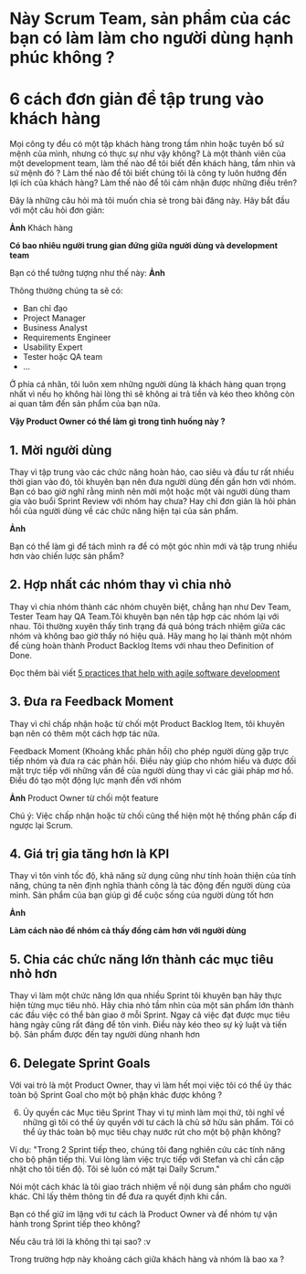 # Này Scrum Team, sản phẩm của các bạn có làm làm cho người dùng hạnh phúc không ?
# 6 cách đơn giản để tập trung vào khách hàng

Mọi công ty đều có một tập khách hàng trong tầm nhìn hoặc tuyên bố sứ mệnh của mình, nhưng có thực sự như vậy không?
Là một thành viên của một development team, làm thế nào để tôi biết đến khách hàng, tầm nhìn và sứ mệnh đó ?
Làm thế nào để tôi biết chúng tôi là công ty luôn hướng đến lợi ích của khách hàng?
Làm thế nào để tôi cảm nhận được những điều trên?

Đây là những câu hỏi mà tôi muốn chia sẻ trong bài đăng này.
Hãy bắt đầu với một câu hỏi đơn giản: 

**Ảnh**
Khách hàng

**Có bao nhiêu người trung gian đứng giữa người dùng và development team**

Bạn có thể tưởng tượng như thế này: 
**Ảnh**

Thông thường chúng ta sẽ có:

- Ban chỉ đạo
- Project Manager
- Business Analyst
- Requirements Engineer
- Usability Expert
- Tester hoặc QA team
- ...

Ở phía cá nhân, tôi luôn xem những người dùng là khách hàng quan trọng nhất vì nếu họ không hài lòng thì sẽ không ai trả tiền và kéo theo không còn ai quan tâm đến sản phẩm của bạn nữa.

**Vậy Product Owner có thể làm gì trong tình huống này ?**

## 1. Mời người dùng

Thay vì tập trung vào các chức năng hoàn hảo, cao siêu và đầu tư rất nhiều thời gian vào đó, tôi khuyên bạn nên đưa người dùng đến gần hơn với nhóm.
Bạn có bao giờ nghĩ rằng mình nên mời một hoặc một vài người dùng tham gia vào buổi Sprint Review với nhóm hay chưa? Hay chỉ đơn giản là hỏi phản hồi của người dùng về các chức năng hiện tại của sản phẩm.

**Ảnh**

Bạn có thể làm gì để tách mình ra để có một góc nhìn mới và tập trung nhiều hơn vào chiến lược sản phẩm? 

## 2. Hợp nhất các nhóm thay vì chia nhỏ

Thay vì chia nhóm thành các nhóm chuyên biệt, chẳng hạn như Dev Team, Tester Team hay QA Team.Tôi khuyên bạn nên tập hợp các nhóm lại với nhau.
Tôi thường xuyên thấy tình trạng đá quả bóng trách nhiệm giữa các nhóm và không bao giờ thấy nó hiệu quả. 
Hãy mang họ lại thành một nhóm để cùng hoàn thành Product Backlog Items với nhau theo Definition of Done.

Đọc thêm bài viết [5 practices that help with agile software development](https://www.scrum.org/resources/blog/5-practices-help-agile-software-development)

## 3. Đưa ra Feedback Moment

Thay vì chỉ chấp nhận hoặc từ chối một Product Backlog Item, tôi khuyên bạn nên có thêm một cách hợp tác nữa.

Feedback Moment (Khoảng khắc phản hồi) cho phép người dùng gặp trực tiếp nhóm và đưa ra các phản hồi. Điều này giúp cho nhóm hiểu và được đối mặt trực tiếp với những vấn đề của người dùng thay vì các giải pháp mơ hồ. Điều đó tạo một động lực mạnh đến với nhóm

**Ảnh**
Product Owner từ chối một feature

Chú ý: Việc chấp nhận hoặc từ chối cũng thể hiện một hệ thống phân cấp đi ngược lại Scrum.

## 4. Giá trị gia tăng hơn là KPI

Thay vì tôn vinh tốc độ, khả năng sử dụng cũng như tính hoàn thiện của tính năng, chúng ta nên định nghĩa thành công là tác động đến người dùng của mình. Sản phẩm của bạn giúp gì để cuộc sống của người dùng tốt hơn

**Ảnh**

**Làm cách nào để nhóm cả thấy đồng cảm hơn với người dùng**

## 5. Chia các chức năng lớn thành các mục tiêu nhỏ hơn

Thay vì làm một chức năng lớn qua nhiều Sprint tôi khuyên bạn hãy thực hiện từng mục tiêu nhỏ. Hãy chia nhỏ tầm  nhìn của một sản phẩm lớn thành các đầu việc có thể bàn giao ở mỗi Sprint.
Ngay cả việc đạt được mục tiêu hàng ngày cũng rất đáng để tôn vinh. Điều này kéo theo sự kỷ luật và tiến bộ. Sản phẩm được đến tay người dùng nhanh hơn

## 6. Delegate Sprint Goals

Với vai trò là một Product Owner, thay vì làm hết mọi việc tôi có thể ủy thác toàn bộ Sprint Goal cho một bộ phận khác được không ?

6. Ủy quyền các Mục tiêu Sprint
Thay vì tự mình làm mọi thứ, tôi nghĩ về những gì tôi có thể ủy quyền với tư cách là chủ sở hữu sản phẩm.
Tôi có thể ủy thác toàn bộ mục tiêu chạy nước rút cho một bộ phận không?

Ví dụ: "Trong 2 Sprint tiếp theo, chúng tôi đang nghiên cứu các tính năng cho bộ phận tiếp thị. Vui lòng làm việc trực tiếp với Stefan và chỉ cần cập nhật cho tôi tiến độ. Tôi sẽ luôn có mặt tại Daily Scrum."

Nói một cách khác là tôi giao trách nhiệm về nội dung sản phẩm cho người khác. Chỉ lấy thêm thông tin để đưa ra quyết định khi cần.

Bạn có thể giữ im lặng với tư cách là Product Owner và để nhóm tự vận hành trong Sprint tiếp theo không?

Nếu câu trả lời là không thì tại sao? :v

Trong trường hợp này khoảng cách giữa khách hàng và nhóm là bao xa ?
